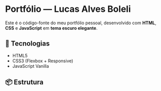 # Portfólio — Lucas Alves Boleli

Este é o código-fonte do meu portfólio pessoal, desenvolvido com **HTML**, **CSS** e **JavaScript** em **tema escuro elegante**.

## 🧠 Tecnologias
- HTML5
- CSS3 (Flexbox + Responsive)
- JavaScript Vanilla

## 📦 Estrutura
